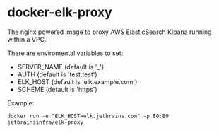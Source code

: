# docker-elk-proxy

The nginx powered image to proxy AWS ElasticSearch Kibana running within a VPC.

There are enviromental variables to set:
* SERVER_NAME (default is '_')
* AUTH (default is 'test:test')
* ELK_HOST (default is 'elk.example.com')
* SCHEME (default is 'https')

Example:
```
docker run -e "ELK_HOST=elk.jetbrains.com" -p 80:80 jetbrainsinfra/elk-proxy
```